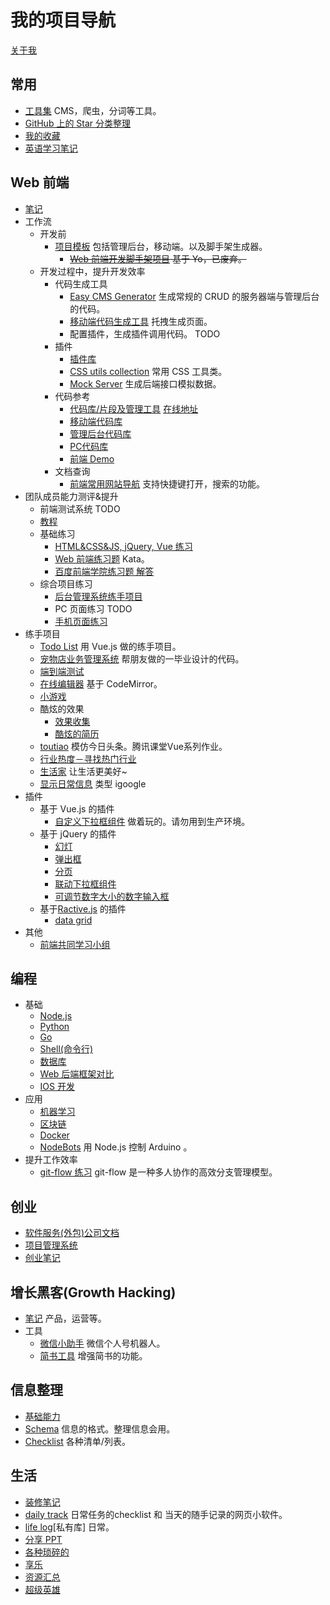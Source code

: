# 我的项目导航
[关于我](https://github.com/iamjoel/about-me)

## 常用
* [工具集](https://github.com/iamjoel/tools) CMS，爬虫，分词等工具。
* [GitHub 上的 Star 分类整理](https://github.com/iamjoel/awesome-stars)
* [我的收藏](https://github.com/iamjoel/my-treasure)
* [英语学习笔记](https://github.com/iamjoel/english-learn)

## Web 前端
* [笔记](https://github.com/iamjoel/front-end-note)
* 工作流
  * 开发前
    * [项目模板](https://github.com/iamjoel/project-template) 包括管理后台，移动端。以及脚手架生成器。
      * ~~[Web 前端开发脚手架项目](https://github.com/iamjoel/front-end-scaffold) 基于 Yo，已废弃。~~
  * 开发过程中，提升开发效率
    * 代码生成工具
      * [Easy CMS Generator](https://github.com/iamjoel/easy-cms-generator) 生成常规的 CRUD 的服务器端与管理后台的代码。
      * [移动端代码生成工具](https://github.com/iamjoel/mobile-fe-generator) 托拽生成页面。
      * 配置插件，生成插件调用代码。 TODO
    * 插件
      * [插件库](https://github.com/iamjoel/front-end-plugins)
      * [CSS utils collection](https://github.com/iamjoel/css-utils-collection) 常用 CSS 工具类。
      * [Mock Server](https://github.com/iamjoel/mock-server) 生成后端接口模拟数据。
    * 代码参考
      * [代码库/片段及管理工具](https://github.com/iamjoel/front-end-codes) [在线地址](https://iamjoel.github.io/front-end-codes/tool/dist/index.html)
      * [移动端代码库](https://github.com/iamjoel/mobile-codes-collection)
      * [管理后台代码库](https://github.com/iamjoel/admin-codes-collection)
      * [PC代码库](https://github.com/iamjoel/pc-codes-collection)
      * [前端 Demo](https://github.com/iamjoel/front-end-demos)
    * 文档查询
      * [前端常用网站导航](https://iamjoel.github.io/bookmark-nav/src/front-end.html) 支持快捷键打开，搜索的功能。
* 团队成员能力测评&提升
  * 前端测试系统 TODO
  * [教程](https://github.com/iamjoel/front-end-course)
  * 基础练习
    * [HTML&CSS&JS, jQuery, Vue 练习](https://zhifeclub.github.io/front-end-learn/zero/nav/#task)
    * [Web 前端练习题](https://github.com/iamjoel/front-end-kata) Kata。
    * [百度前端学院练习题 解答](https://github.com/iamjoel/baidu-ife-task)
  * 综合项目练习
    * [后台管理系统练手项目](https://github.com/iamjoel/practise-front-end-admin)
    * PC 页面练习 TODO
    * [手机页面练习](https://github.com/iamjoel/practise-front-end-mobile)
* 练手项目
  * [Todo List](https://github.com/iamjoel/todolist) 用 Vue.js 做的练手项目。
  * [宠物店业务管理系统](https://github.com/iamjoel/pet-shop-manage) 帮朋友做的一毕业设计的代码。
  * [端到端测试](https://github.com/iamjoel/e2e-test)
  * [在线编辑器](https://github.com/iamjoel/web-ide) 基于 CodeMirror。
  * [小游戏](https://github.com/iamjoel/minigame)
  * 酷炫的效果
    * [效果收集](https://github.com/iamjoel/effect-collection)
    * [酷炫的简历](https://github.com/iamjoel/awesome-profile)
  * [toutiao](https://github.com/iamjoel/toutiao) 模仿今日头条。腾讯课堂Vue系列作业。
  * [行业热度－寻找热门行业](https://github.com/iamjoel/patsnap-hacking)
  * [生活家](https://github.com/iamjoel/life-artist) 让生活更美好~
  * [显示日常信息](https://github.com/iamjoel/grab-info-web) 类型 igoogle
* 插件
  * 基于 Vue.js 的插件
    * [自定义下拉框组件](https://github.com/iamjoel/custom-select) 做着玩的。请勿用到生产环境。
  * 基于 jQuery 的插件
    * [幻灯](https://github.com/iamjoel/simple-slide)
    * [弹出框](https://github.com/iamjoel/popup)
    * [分页](https://github.com/iamjoel/paging)
    * [联动下拉框组件](https://github.com/iamjoel/jquery-linkage-select)
    * [可调节数字大小的数字输入框](https://github.com/iamjoel/number-controller)
  * 基于[Ractive.js](http://www.ractivejs.org/) 的插件
    * [data grid](https://github.com/iamjoel/ractivegrid)
* 其他
  * [前端共同学习小组](https://github.com/iamjoel/front-end-community)

## 编程
* 基础
  * [Node.js](https://github.com/iamjoel/nodejs-note)
  * [Python](https://github.com/iamjoel/python-note)
  * [Go](https://github.com/iamjoel/go-note)
  * [Shell(命令行)](https://github.com/iamjoel/shell-note)
  * [数据库](https://github.com/iamjoel/database-note)
  * [Web 后端框架对比](https://github.com/iamjoel/web-framework-compare)
  * [IOS 开发](https://github.com/iamjoel/ios-note)
* 应用
  * [机器学习](https://github.com/iamjoel/machine-learning-note)
  * [区块链](https://github.com/iamjoel/blockchain-note)
  * [Docker](https://github.com/iamjoel/docker-note)
  * [NodeBots](https://github.com/iamjoel/nodebots-note) 用 Node.js 控制 Arduino 。
* 提升工作效率
  * [git-flow 练习](https://github.com/iamjoel/git-flow-playground) git-flow 是一种多人协作的高效分支管理模型。

## 创业
* [软件服务(外包)公司文档](https://github.com/iamjoel/it-service-doc)
* [项目管理系统](https://github.com/iamjoel/project-manage)
* [创业笔记](https://github.com/iamjoel/company-note)

## 增长黑客(Growth Hacking)
* [笔记](https://github.com/iamjoel/growth-hacking-note) 产品，运营等。
* 工具
  * [微信小助手](https://github.com/iamjoel/wechat-assistant) 微信个人号机器人。
  * [简书工具](https://github.com/iamjoel/jianshu-tools) 增强简书的功能。

## 信息整理
* [基础能力](https://github.com/iamjoel/basic-skill)
* [Schema](https://github.com/iamjoel/schema) 信息的格式。整理信息会用。
* [Checklist](https://github.com/iamjoel/checklist) 各种清单/列表。

## 生活
* [装修笔记](https://github.com/iamjoel/decorating-note)
* [daily track](https://github.com/iamjoel/daily-track) 日常任务的checklist 和 当天的随手记录的网页小软件。
* [life log](https://github.com/iamjoel/life-log)[私有库] 日常。
* [分享 PPT](https://github.com/iamjoel/share)
* [各种琐碎的](https://github.com/iamjoel/notes)
* [享乐](https://github.com/iamjoel/hedonist)
* [资源汇总](https://github.com/iamjoel/resources)
* [超级英雄](https://github.com/iamjoel/superheros)

